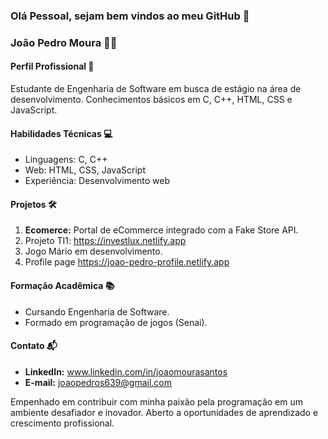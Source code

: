### Olá Pessoal, sejam bem vindos ao meu GitHub 👋

### João Pedro Moura 👨‍💻

#### Perfil Profissional 🚀
Estudante de Engenharia de Software em busca de estágio na área de desenvolvimento. Conhecimentos básicos em C, C++, HTML, CSS e JavaScript.

#### Habilidades Técnicas 💻
- Linguagens: C, C++
- Web: HTML, CSS, JavaScript
- Experiência: Desenvolvimento web

#### Projetos 🛠️
1. **Ecomerce:**  Portal de eCommerce integrado com a Fake Store API.
2. Projeto TI1: https://investlux.netlify.app
3. Jogo Mário em desenvolvimento.
4. Profile page https://joao-pedro-profile.netlify.app
   
   
#### Formação Acadêmica 📚
- Cursando Engenharia de Software.
- Formado em programação de jogos (Senai).

#### Contato 📬
- **LinkedIn:** www.linkedin.com/in/joaomourasantos
- **E-mail:** joaopedros639@gmail.com

Empenhado em contribuir com minha paixão pela programação em um ambiente desafiador e inovador. Aberto a oportunidades de aprendizado e crescimento profissional.

